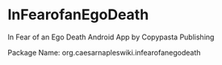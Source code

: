 # InFearofanEgoDeath

In Fear of an Ego Death Android App by Copypasta Publishing

Package Name: org.caesarnapleswiki.infearofanegodeath
